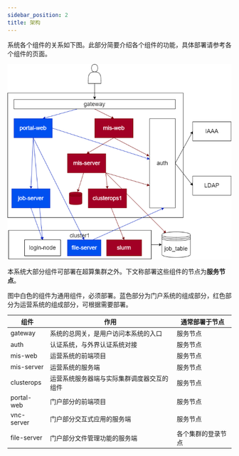 ```yaml
---
sidebar_position: 2
title: 架构
---
```


系统各个组件的关系如下图。此部分简要介绍各个组件的功能，具体部署请参考各个组件的页面。

![架构](../../diagrams/architecture.png)

本系统大部分组件可部署在超算集群之外。下文称部署这些组件的节点为**服务节点**。

图中白色的组件为通用组件，必须部署。蓝色部分为门户系统的组成部分，红色部分为运营系统的组成部分，可根据需要部署。

| 组件        | 作用                                       | 通常部署于节点     |
| ----------- | ------------------------------------------ | ------------------ |
| gateway     | 系统的总网关，是用户访问本系统的入口       | 服务节点           |
| auth        | 认证系统，与外界认证系统对接               | 服务节点           |
| mis-web     | 运营系统的前端项目                         | 服务节点           |
| mis-server  | 运营系统的服务端                           | 服务节点           |
| clusterops  | 运营系统服务器端与实际集群调度器交互的组件 | 服务节点           |
| portal-web  | 门户部分的前端项目                         | 服务节点           |
| vnc-server  | 门户部分交互式应用的服务端                 | 服务节点           |
| file-server | 门户部分文件管理功能的服务端               | 各个集群的登录节点 |


